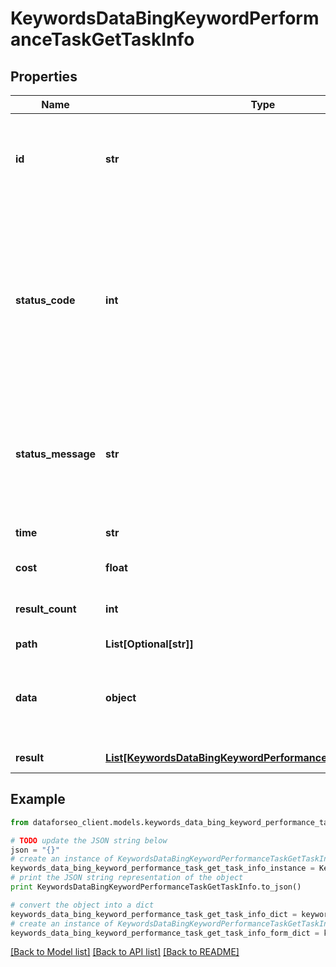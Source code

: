 # KeywordsDataBingKeywordPerformanceTaskGetTaskInfo


## Properties

Name | Type | Description | Notes
------------ | ------------- | ------------- | -------------
**id** | **str** | task identifier unique task identifier in our system in the UUID format | [optional] 
**status_code** | **int** | status code of the task generated by DataForSEO, can be within the following range: 10000-60000 you can find the full list of the response codes here | [optional] 
**status_message** | **str** | informational message of the task you can find the full list of general informational messages here | [optional] 
**time** | **str** | execution time, seconds | [optional] 
**cost** | **float** | total tasks cost, USD | [optional] 
**result_count** | **int** | number of elements in the result array | [optional] 
**path** | **List[Optional[str]]** | URL path | [optional] 
**data** | **object** | contains the same parameters that you specified in the POST request | [optional] 
**result** | [**List[KeywordsDataBingKeywordPerformanceTaskGetResultInfo]**](KeywordsDataBingKeywordPerformanceTaskGetResultInfo.md) | array of results | [optional] 

## Example

```python
from dataforseo_client.models.keywords_data_bing_keyword_performance_task_get_task_info import KeywordsDataBingKeywordPerformanceTaskGetTaskInfo

# TODO update the JSON string below
json = "{}"
# create an instance of KeywordsDataBingKeywordPerformanceTaskGetTaskInfo from a JSON string
keywords_data_bing_keyword_performance_task_get_task_info_instance = KeywordsDataBingKeywordPerformanceTaskGetTaskInfo.from_json(json)
# print the JSON string representation of the object
print KeywordsDataBingKeywordPerformanceTaskGetTaskInfo.to_json()

# convert the object into a dict
keywords_data_bing_keyword_performance_task_get_task_info_dict = keywords_data_bing_keyword_performance_task_get_task_info_instance.to_dict()
# create an instance of KeywordsDataBingKeywordPerformanceTaskGetTaskInfo from a dict
keywords_data_bing_keyword_performance_task_get_task_info_form_dict = keywords_data_bing_keyword_performance_task_get_task_info.from_dict(keywords_data_bing_keyword_performance_task_get_task_info_dict)
```
[[Back to Model list]](../README.md#documentation-for-models) [[Back to API list]](../README.md#documentation-for-api-endpoints) [[Back to README]](../README.md)


